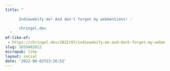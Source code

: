 ```yaml
---
title: "
    
      Indiewebify me! And don't forget my webmentions! -
      
      chringel.dev
  "
mf-like-of:
 - https://chringel.dev/2022/07/indiewebify-me-and-dont-forget-my-webmentions/
slug: 1659482812
micropub: like
layout: social
date: '2022-08-02T23:26:52'
---
```

